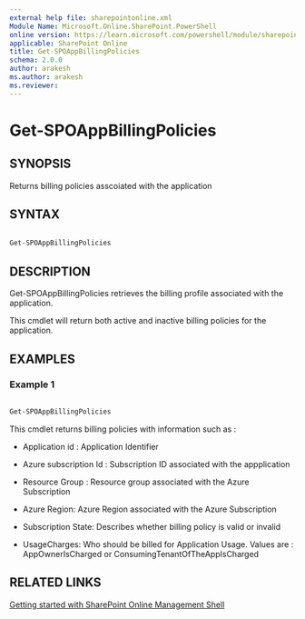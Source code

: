 ```yaml
---
external help file: sharepointonline.xml
Module Name: Microsoft.Online.SharePoint.PowerShell
online version: https://learn.microsoft.com/powershell/module/sharepoint-online/get-spocontainer
applicable: SharePoint Online
title: Get-SPOAppBillingPolicies
schema: 2.0.0
author: arakesh
ms.author: arakesh
ms.reviewer:
---
```


# Get-SPOAppBillingPolicies

## SYNOPSIS

Returns  billing policies asscoiated with the application

## SYNTAX

```powershell

Get-SPOAppBillingPolicies
```

## DESCRIPTION

Get-SPOAppBillingPolicies retrieves the billing profile associated with the application. 

This cmdlet will return both active and inactive billing policies for the application.

## EXAMPLES

### Example 1

```powershell

Get-SPOAppBillingPolicies

```

This cmdlet returns billing policies with information such as : 

- Application id : Application Identifier

- Azure subscription Id : Subscription ID associated with the appplication

- Resource Group : Resource group associated with the Azure Subscription 

- Azure Region: Azure Region associated with the Azure Subscription 

- Subscription State: Describes whether billing policy is valid or invalid

- UsageCharges: Who should be billed for Application Usage. Values are : AppOwnerIsCharged or ConsumingTenantOfTheAppIsCharged

## RELATED LINKS

[Getting started with SharePoint Online Management Shell](/powershell/sharepoint/sharepoint-online/connect-sharepoint-online?view=sharepoint-ps)
